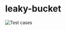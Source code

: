 # leaky-bucket

![Test cases](https://github.com/9bany/leaky-bucket/actions/workflows/ci.yml/badge.svg)
